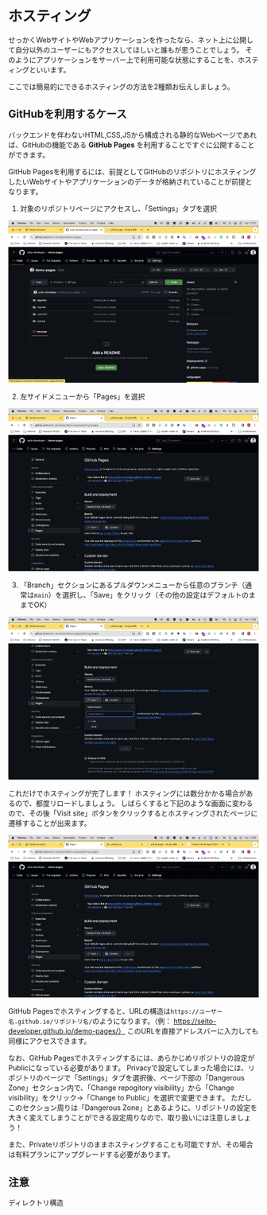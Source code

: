 # ホスティング
せっかくWebサイトやWebアプリケーションを作ったなら、ネット上に公開して自分以外のユーザーにもアクセスしてほしいと誰もが思うことでしょう。
そのようにアプリケーションをサーバー上で利用可能な状態にすることを、ホスティングといいます。

ここでは簡易的にできるホスティングの方法を2種類お伝えしましょう。

## GitHubを利用するケース
バックエンドを伴わないHTML,CSS,JSから構成される静的なWebページであれば、GitHubの機能である __GitHub Pages__ を利用することですぐに公開することができます。

GitHub Pagesを利用するには、前提としてGitHubのリポジトリにホスティングしたいWebサイトやアプリケーションのデータが格納されていることが前提となります。

1. 対象のリポジトリページにアクセスし、「Settings」タブを選択

![イメージ図](images/hosthing/github-pages-1.png)

2. 左サイドメニューから「Pages」を選択

![イメージ図](images/hosthing/github-pages-2.png)

3. 「Branch」セクションにあるプルダウンメニューから任意のブランチ（通常は`main`）を選択し、「Save」をクリック（その他の設定はデフォルトのままでOK）

![イメージ図](images/hosthing/github-pages-3.png)

これだけでホスティングが完了します！
ホスティングには数分かかる場合があるので、都度リロードしましょう。
しばらくすると下記のような画面に変わるので、その後「Visit site」ボタンをクリックするとホスティングされたページに遷移することが出来ます。

![イメージ図](images/hosthing/github-pages-4.png)

GitHub Pagesでホスティングすると、URLの構造は`https://ユーザー名.github.io/リポジトリ名/`のようになります。（例： https://seito-developer.github.io/demo-pages/）
このURLを直接アドレスバーに入力しても同様にアクセスできます。

なお、GitHub Pagesでホスティングするには、あらかじめリポジトリの設定がPublicになっている必要があります。
Privacyで設定してしまった場合には、リポジトリのページで「Settings」タブを選択後、ページ下部の「Dangerous Zone」セクション内で、「Change repogitory visibility」から「Change visibility」をクリック→「Change to Public」を選択で変更できます。
ただしこのセクション周りは「Dangerous Zone」とあるように、リポジトリの設定を大きく変えてしまうことができる設定周りなので、取り扱いには注意しましょう！

また、Privateリポジトリのままホスティングすることも可能ですが、その場合は有料プランにアップグレードする必要があります。

## 注意
ディレクトリ構造